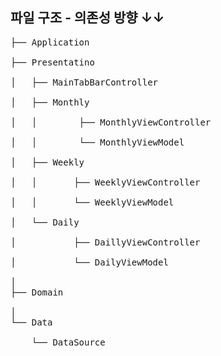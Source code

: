
## 파일 구조 - 의존성 방향 ↓↓

<pre>
├── Application <br>
├── Presentatino<br>
│   ├── MainTabBarController <br>
│   ├── Monthly <br>
│   │        ├── MonthlyViewController <br>
│   │        └── MonthlyViewModel<br>
│   ├── Weekly <br>
│   │       ├── WeeklyViewController <br>
│   │       └── WeeklyViewModel<br>
│   └── Daily <br>
│           ├── DaillyViewController <br>
│           └── DailyViewModel<br>
│   
├── Domain <br/>
│  
└── Data <br/>
    └── DataSource 
<pre>
